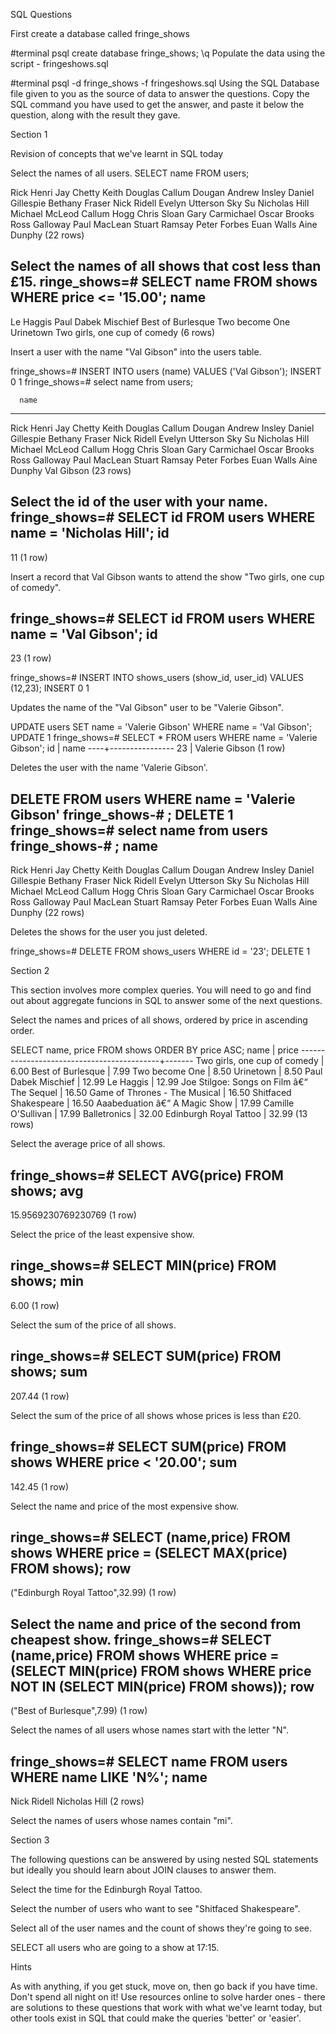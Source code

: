 SQL Questions

First create a database called fringe_shows

  #terminal
  psql
  create database fringe_shows;
  \q
Populate the data using the script - fringeshows.sql

  #terminal
  psql -d fringe_shows -f fringeshows.sql
Using the SQL Database file given to you as the source of data to answer the questions. Copy the SQL command you have used to get the answer, and paste it below the question, along with the result they gave.

Section 1

Revision of concepts that we've learnt in SQL today

Select the names of all users.
SELECT name FROM users;

Rick Henri
 Jay Chetty
 Keith Douglas
 Callum Dougan
 Andrew Insley
 Daniel Gillespie
 Bethany Fraser
 Nick Ridell
 Evelyn Utterson
 Sky Su
 Nicholas Hill
 Michael McLeod
 Callum Hogg
 Chris Sloan
 Gary Carmichael
 Oscar Brooks
 Ross Galloway
 Paul MacLean
 Stuart Ramsay
 Peter Forbes
 Euan Walls
 Aine Dunphy
(22 rows)

Select the names of all shows that cost less than £15.
ringe_shows=# SELECT name FROM shows WHERE price <= '15.00';                       name
------------------------------
 Le Haggis
 Paul Dabek Mischief
 Best of Burlesque
 Two become One
 Urinetown
 Two girls, one cup of comedy
(6 rows)

Insert a user with the name "Val Gibson" into the users table.

fringe_shows=# INSERT INTO users (name) VALUES ('Val Gibson');
INSERT 0 1
fringe_shows=# select name from users;

      name
------------------
 Rick Henri
 Jay Chetty
 Keith Douglas
 Callum Dougan
 Andrew Insley
 Daniel Gillespie
 Bethany Fraser
 Nick Ridell
 Evelyn Utterson
 Sky Su
 Nicholas Hill
 Michael McLeod
 Callum Hogg
 Chris Sloan
 Gary Carmichael
 Oscar Brooks
 Ross Galloway
 Paul MacLean
 Stuart Ramsay
 Peter Forbes
 Euan Walls
 Aine Dunphy
 Val Gibson
(23 rows)

Select the id of the user with your name.
fringe_shows=# SELECT id FROM users WHERE name = 'Nicholas Hill';
 id
----
 11
(1 row)

Insert a record that Val Gibson wants to attend the show "Two girls, one cup of comedy".

fringe_shows=# SELECT id FROM users WHERE name = 'Val Gibson';
 id
----
 23
(1 row)

fringe_shows=# INSERT INTO shows_users (show_id, user_id) VALUES (12,23);
INSERT 0 1

Updates the name of the "Val Gibson" user to be "Valerie Gibson".

UPDATE users SET name = 'Valerie Gibson' WHERE name = 'Val Gibson';
UPDATE 1
fringe_shows=# SELECT * FROM users WHERE name = 'Valerie Gibson';
 id |      name
----+----------------
 23 | Valerie Gibson
(1 row)

Deletes the user with the name 'Valerie Gibson'.

DELETE FROM users WHERE name = 'Valerie Gibson'
fringe_shows-# ;
DELETE 1
fringe_shows=# select name from users
fringe_shows-# ;
       name
------------------
 Rick Henri
 Jay Chetty
 Keith Douglas
 Callum Dougan
 Andrew Insley
 Daniel Gillespie
 Bethany Fraser
 Nick Ridell
 Evelyn Utterson
 Sky Su
 Nicholas Hill
 Michael McLeod
 Callum Hogg
 Chris Sloan
 Gary Carmichael
 Oscar Brooks
 Ross Galloway
 Paul MacLean
 Stuart Ramsay
 Peter Forbes
 Euan Walls
 Aine Dunphy
(22 rows)

Deletes the shows for the user you just deleted.

fringe_shows=# DELETE FROM shows_users WHERE id = '23';
DELETE 1

Section 2

This section involves more complex queries. You will need to go and find out about aggregate funcions in SQL to answer some of the next questions.

Select the names and prices of all shows, ordered by price in ascending order.

SELECT name, price FROM shows ORDER BY price ASC;
                   name                    | price
-------------------------------------------+-------
 Two girls, one cup of comedy              |  6.00
 Best of Burlesque                         |  7.99
 Two become One                            |  8.50
 Urinetown                                 |  8.50
 Paul Dabek Mischief                       | 12.99
 Le Haggis                                 | 12.99
 Joe Stilgoe: Songs on Film â€“ The Sequel | 16.50
 Game of Thrones - The Musical             | 16.50
 Shitfaced Shakespeare                     | 16.50
 Aaabeduation â€“ A Magic Show             | 17.99
 Camille O'Sullivan                        | 17.99
 Balletronics                              | 32.00
 Edinburgh Royal Tattoo                    | 32.99
(13 rows)

Select the average price of all shows.

fringe_shows=# SELECT AVG(price) FROM shows;
         avg
---------------------
 15.9569230769230769
(1 row)

Select the price of the least expensive show.

ringe_shows=# SELECT MIN(price) FROM shows;
 min
------
 6.00
(1 row)

Select the sum of the price of all shows.

ringe_shows=# SELECT SUM(price) FROM shows;
  sum
--------
 207.44
(1 row)

Select the sum of the price of all shows whose prices is less than £20.

fringe_shows=# SELECT SUM(price) FROM shows WHERE price < '20.00';
  sum
--------
 142.45
(1 row)

Select the name and price of the most expensive show.

ringe_shows=# SELECT (name,price) FROM shows WHERE price = (SELECT MAX(price) FROM shows);
               row
----------------------------------
 ("Edinburgh Royal Tattoo",32.99)
(1 row)

Select the name and price of the second from cheapest show.
fringe_shows=# SELECT (name,price) FROM shows WHERE price = (SELECT MIN(price) FROM shows WHERE price NOT IN (SELECT MIN(price) FROM shows));
            row
----------------------------
 ("Best of Burlesque",7.99)
(1 row)

Select the names of all users whose names start with the letter "N".

fringe_shows=# SELECT name FROM users WHERE name LIKE 'N%';
     name
---------------
 Nick Ridell
 Nicholas Hill
(2 rows)

Select the names of users whose names contain "mi".

Section 3

The following questions can be answered by using nested SQL statements but ideally you should learn about JOIN clauses to answer them.

Select the time for the Edinburgh Royal Tattoo.

Select the number of users who want to see "Shitfaced Shakespeare".

Select all of the user names and the count of shows they're going to see.

SELECT all users who are going to a show at 17:15.

Hints

As with anything, if you get stuck, move on, then go back if you have time.
Don't spend all night on it!
Use resources online to solve harder ones - there are solutions to these questions that work with what we've learnt today, but other tools exist in SQL that could make the queries 'better' or 'easier'.